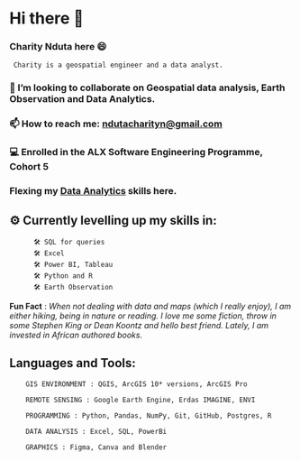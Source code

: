   # Hi there 👋
   ### Charity Nduta here :smile:
     Charity is a geospatial engineer and a data analyst.
     
   ### 🤝 I’m looking to collaborate on __Geospatial data analysis, Earth Observation and Data Analytics__.
 
   ### 📫 How to reach me: ndutacharityn@gmail.com
                           
   ### 💻 Enrolled in the **ALX Software Engineering Programme, Cohort 5**
   
   ### Flexing my [Data Analytics](https://github.com/NdutaCharity/Data_Analytics/) skills here.
   
  ## ⚙ Currently levelling up my skills in:

          🛠 SQL for queries
          🛠 Excel
          🛠 Power BI, Tableau
          🛠 Python and R
          🛠 Earth Observation
           
   **Fun Fact** : _When not dealing with data and maps (which I really enjoy), I am either hiking, being in nature or reading.
      I love me some fiction, throw in some Stephen King or Dean  Koontz and hello best friend.
      Lately, I am invested in African authored books._
 

  ## Languages and Tools:
  
        GIS ENVIRONMENT : QGIS, ArcGIS 10* versions, ArcGIS Pro

        REMOTE SENSING : Google Earth Engine, Erdas IMAGINE, ENVI

        PROGRAMMING : Python, Pandas, NumPy, Git, GitHub, Postgres, R

        DATA ANALYSIS : Excel, SQL, PowerBi

        GRAPHICS : Figma, Canva and Blender
